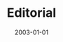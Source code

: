 ---
title: "Editorial"
date: 2003-01-01
venue: ""
paperurl: https://doi.org/10.1145/839268.839269
authors: "Carlo Ghezzi, Jeff Magee, H Dieter Rombach and Mary Lou Soffa"
awards: ""
---